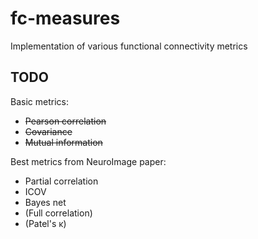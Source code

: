 # fc-measures
Implementation of various functional connectivity metrics


## TODO

Basic metrics:
* ~~Pearson correlation~~
* ~~Covariance~~
* ~~Mutual information~~

Best metrics from NeuroImage paper:
* Partial correlation
* ICOV
* Bayes net
* (Full correlation)
* (Patel's κ)